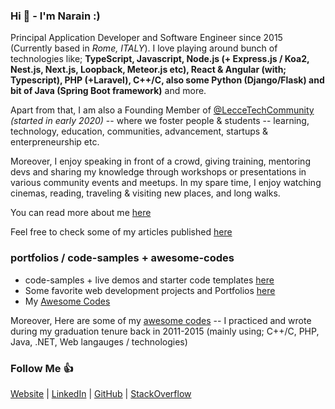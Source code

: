 ### Hi 👋 - I'm Narain :)

Principal Application Developer and Software Engineer since 2015 (Currently based in <i>Rome, ITALY</i>). I love playing around bunch of technologies like; **TypeScript, Javascript, Node.js (+ Express.js / Koa2, Nest.js, Next.js, Loopback, Meteor.js etc), React & Angular (with; Typescript), PHP (+Laravel), C++/C, also some Python (Django/Flask) and bit of Java (Spring Boot framework)** and more.

Apart from that, I am also a Founding Member of [@LecceTechCommunity](https://leccetech.github.io) *(started in early 2020)* -- where we foster people & students -- learning, technology, education, communities, advancement, startups & enterpreneurship etc.

Moreover, I enjoy speaking in front of a crowd, giving training, mentoring devs and sharing my knowledge through workshops or presentations in various community events and meetups. In my spare time, I enjoy watching cinemas, reading, traveling & visiting new places, and long walks.

You can read more about me [here](http://narainsagar.github.io)

Feel free to check some of my articles published [here](http://narainsagar.com/blog)

### portfolios / code-samples + awesome-codes

- code-samples + live demos and starter code templates [here](https://bit.ly/3CEqVt4)
- Some favorite web development projects and Portfolios [here](http://bit.ly/3ibu1LC)
- My [Awesome Codes](https://github.com/narainsagar/awesome-codes/blob/master/AWESOME.md)

Moreover, Here are some of my [awesome codes](https://github.com/narainsagar/awesome-codes/blob/master/AWESOME.md) -- I practiced and wrote during my graduation tenure back in 2011-2015 (mainly using; C++/C, PHP, Java, .NET, Web langauges / technologies)

<!--
<html>
  <head></head>
  <body>
  <iframe> src="https://narainsagar.github.io/embed/md.htm?src=https://gist.githubusercontent.com/narainsagar/35014fcfde49c4e566a63b0133e092a4/raw/d66445f6053c103a1aeef153185a96f471bbc622/portfolios_work.md"></iframe>
  </body>
</html>
-->

### Follow Me 👍

[Website](https://narainsagar.github.io) | 
[LinkedIn](https://www.linkedin.com/in/narainsagar) | 
[GitHub](https://github.com/narainsagar) | 
[StackOverflow](https://www.stackoverflow.com/users/5228251/narainsagar)
<!-- [Blog](https://narainsagar.com/blog) | 
[Twitter](https://twitter.com/narainsagar) | 
[Facebook](https://facebook.com/NarainSagarPage) |  -->

<!--
**narainsagar/narainsagar** is a ✨ _special_ ✨ repository because its `README.md` (this file) appears on your GitHub profile.

Here are some ideas to get you started:

- 🔭 I’m currently working on ...
- 🌱 I’m currently learning ...
- 👯 I’m looking to collaborate on ...
- 🤔 I’m looking for help with ...
- 💬 Ask me about ...
- 📫 How to reach me: ...
- 😄 Pronouns: ...
- ⚡ Fun fact: ...
- ~ just chill ...
- . ab bachay ki jaan logy kia :-P
- Keep going. Keep Looking. Don't settle! 
- #NeverSettle and BeSafe.
- Stay Hungry and Stay Foolish. 
- 9
-->

